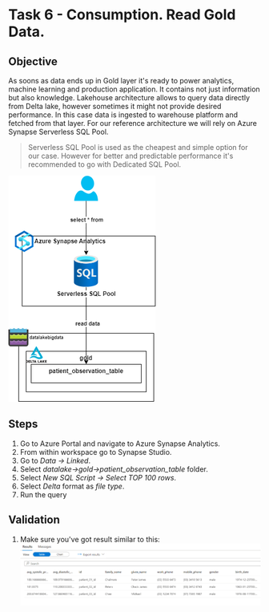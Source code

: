 
  
# Task 6 - Consumption. Read Gold Data.
## Objective 
As soons as data ends up in Gold layer it's ready to power analytics, machine learning and production application. It contains not just information but also knowledge. Lakehouse architecture allows to query data directly from Delta lake, however sometimes it might not provide desired performance. In this case data is ingested to warehouse platform and fetched from that layer. For our reference architecture we will rely on Azure Synapse Serverless SQL Pool.
> Serverless SQL Pool is used as the cheapest and simple option for our case. However for better and predictable performance it's recommended to go with Dedicated SQL Pool.
 
![objective](https://raw.githubusercontent.com/stanislav-zhurich/azure-big-data-reference-architecture/main/images/task6-objective.png)

## Steps
1. Go to Azure Portal and navigate to Azure Synapse Analytics.
2. From within workspace go to Synapse Studio.
3. Go to *Data -> Linked*.
4. Select *datalake->gold->patient_observation_table* folder.
5. Select *New SQL Script -> Select TOP 100 rows*.
6. Select *Delta* format as *file type*.
7. Run the query
## Validation

1. Make sure you've got result similar to this:
![result](https://raw.githubusercontent.com/stanislav-zhurich/azure-big-data-reference-architecture/main/images/task6-result.png)

